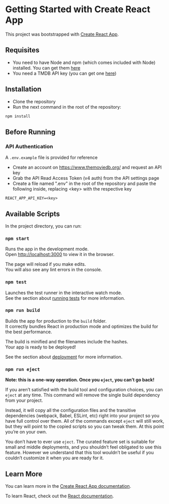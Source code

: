 # Getting Started with Create React App

This project was bootstrapped with [Create React App](https://github.com/facebook/create-react-app).

## Requisites

- You need to have Node and npm (which comes included with Node) installed. You can get them [here](https://nodejs.org/en/download/)
- You need a TMDB API key (you can get one [here](https://www.themoviedb.org/documentation/api))


## Installation

- Clone the repository
- Run the next command in the root of the repository:

```sh
npm install
```

## Before Running

### API Authentication

A ```.env.example```  file is provided for reference

- Create an account on <https://www.themoviedb.org/> and request an API key
- Grab the API Read Access Token (v4 auth) from the API settings page
- Create a file named ".env" in the root of the repository and paste the following inside, replacing \<key> with the respective key

```
REACT_APP_API_KEY=<key>
```

## Available Scripts

In the project directory, you can run:

### `npm start`

Runs the app in the development mode.\
Open [http://localhost:3000](http://localhost:3000) to view it in the browser.

The page will reload if you make edits.\
You will also see any lint errors in the console.

### `npm test`

Launches the test runner in the interactive watch mode.\
See the section about [running tests](https://facebook.github.io/create-react-app/docs/running-tests) for more information.

### `npm run build`

Builds the app for production to the `build` folder.\
It correctly bundles React in production mode and optimizes the build for the best performance.

The build is minified and the filenames include the hashes.\
Your app is ready to be deployed!

See the section about [deployment](https://facebook.github.io/create-react-app/docs/deployment) for more information.

### `npm run eject`

**Note: this is a one-way operation. Once you `eject`, you can’t go back!**

If you aren’t satisfied with the build tool and configuration choices, you can `eject` at any time. This command will remove the single build dependency from your project.

Instead, it will copy all the configuration files and the transitive dependencies (webpack, Babel, ESLint, etc) right into your project so you have full control over them. All of the commands except `eject` will still work, but they will point to the copied scripts so you can tweak them. At this point you’re on your own.

You don’t have to ever use `eject`. The curated feature set is suitable for small and middle deployments, and you shouldn’t feel obligated to use this feature. However we understand that this tool wouldn’t be useful if you couldn’t customize it when you are ready for it.

## Learn More

You can learn more in the [Create React App documentation](https://facebook.github.io/create-react-app/docs/getting-started).

To learn React, check out the [React documentation](https://reactjs.org/).
